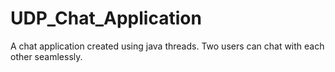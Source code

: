 # UDP_Chat_Application
A chat application created using java threads. Two users can chat with each other seamlessly.
